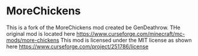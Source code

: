 # MoreChickens

This is a fork of the MoreChickens mod created be GenDeathrow.
THe original mod is located here https://www.curseforge.com/minecraft/mc-mods/more-chickens
This mod is licensed under the MIT license as shown here https://www.curseforge.com/project/251786/license
